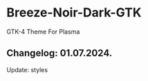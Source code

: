 # Breeze-Noir-Dark-GTK
GTK-4 Theme For Plasma

Changelog: 01.07.2024.
-----------------------

Update: styles
